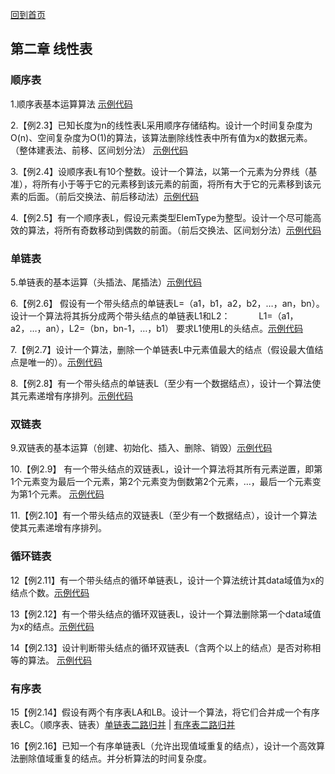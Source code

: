 [回到首页](../README.md)

## 第二章 线性表

### 顺序表
<span id="id1"></span>
1.顺序表基本运算算法 [示例代码](../Code/Cpp/Chapter_2_1/顺序表基本运算算法.cpp)

2.【例2.3】已知长度为n的线性表L采用顺序存储结构。设计一个时间复杂度为O(n)、空间复杂度为O(1)的算法，该算法删除线性表中所有值为x的数据元素。（整体建表法、前移、区间划分法） [示例代码](../Code/Cpp/Chapter_2_2/删除值为x的元素.cpp)

3.【例2.4】设顺序表L有10个整数。设计一个算法，以第一个元素为分界线（基准），将所有小于等于它的元素移到该元素的前面，将所有大于它的元素移到该元素的后面。（前后交换法、前后移动法）[示例代码](../Code/Cpp/Chapter_2_3/Chapter_2_3.cpp)

4.【例2.5】有一个顺序表L，假设元素类型ElemType为整型。设计一个尽可能高效的算法，将所有奇数移动到偶数的前面。（前后交换法、区间划分法）[示例代码](../Code/Cpp/Chapter_2_4/Chapter_2_4.cpp)

### 单链表
<span id="id2"></span>
5.单链表的基本运算（头插法、尾插法）[示例代码](../Code/Cpp/Chapter_2_5/Chapter_2_5.cpp)

6.【例2.6】 假设有一个带头结点的单链表L=（a1，b1，a2，b2，…，an，bn）。设计一个算法将其拆分成两个带头结点的单链表L1和L2：
　　　L1=（a1，a2，…，an），L2=（bn，bn-1，…，b1）
要求L1使用L的头结点。[示例代码](../Code/Cpp/Chapter_2_6/Chapter_2_6.cpp)

7.【例2.7】设计一个算法，删除一个单链表L中元素值最大的结点（假设最大值结点是唯一的）。[示例代码](../Code/Cpp/Chapter_2_7/Chapter_2_7.cpp)

8.【例2.8】有一个带头结点的单链表L（至少有一个数据结点），设计一个算法使其元素递增有序排列。[示例代码](../Code/Cpp/Chapter_2_8/Chapter_2_8.cpp)

### 双链表

9.双链表的基本运算（创建、初始化、插入、删除、销毁）[示例代码](../Code/Cpp/Chapter_2_9/Chapter_2_9.cpp)

10.【例2.9】 有一个带头结点的双链表L，设计一个算法将其所有元素逆置，即第1个元素变为最后一个元素，第2个元素变为倒数第2个元素，…，最后一个元素变为第1个元素。
[示例代码](../Code/Cpp/Chapter_2_10/Chapter_2_10.cpp)

11.【例2.10】有一个带头结点的双链表L（至少有一个数据结点），设计一个算法使其元素递增有序排列。

### 循环链表

12【例2.11】有一个带头结点的循环单链表L，设计一个算法统计其data域值为x的结点个数。[示例代码](../Code/Cpp/Chapter_2_12/Chapter_2_12.cpp)

13【例2.12】有一个带头结点的循环双链表L，设计一个算法删除第一个data域值为x的结点。[示例代码](../Code/Cpp/Chapter_2_13/Chapter_2_13.cpp)

14【例2.13】设计判断带头结点的循环双链表L（含两个以上的结点）是否对称相等的算法。   [示例代码](../Code/Cpp/Chapter_2_14/Chapter_2_14.cpp)

### 有序表

15【例2.14】假设有两个有序表LA和LB。设计一个算法，将它们合并成一个有序表LC。（顺序表、链表）[单链表二路归并](../Code/Cpp/Chapter_2_15/单链表二路归并.cpp) | [有序表二路归并](../Code/Cpp/Chapter_2_15/有序表二路归并.cpp)


16【例2.16】已知一个有序单链表L（允许出现值域重复的结点），设计一个高效算法删除值域重复的结点。并分析算法的时间复杂度。

